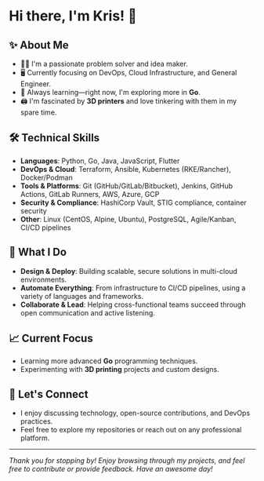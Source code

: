 # Hi there, I'm Kris! :wave:

## :sparkles: About Me
- :man_technologist: I'm a passionate problem solver and idea maker.
- :desktop_computer: Currently focusing on DevOps, Cloud Infrastructure, and General Engineer.
- :seedling: Always learning—right now, I'm exploring more in **Go**.
- :printer: I'm fascinated by **3D printers** and love tinkering with them in my spare time.

## :hammer_and_wrench: Technical Skills
- **Languages**: Python, Go, Java, JavaScript, Flutter
- **DevOps & Cloud**: Terraform, Ansible, Kubernetes (RKE/Rancher), Docker/Podman
- **Tools & Platforms**: Git (GitHub/GitLab/Bitbucket), Jenkins, GitHub Actions, GitLab Runners, AWS, Azure, GCP
- **Security & Compliance**: HashiCorp Vault, STIG compliance, container security
- **Other**: Linux (CentOS, Alpine, Ubuntu), PostgreSQL, Agile/Kanban, CI/CD pipelines

## :rocket: What I Do
- **Design & Deploy**: Building scalable, secure solutions in multi-cloud environments.
- **Automate Everything**: From infrastructure to CI/CD pipelines, using a variety of languages and frameworks.
- **Collaborate & Lead**: Helping cross-functional teams succeed through open communication and active listening.

## :chart_with_upwards_trend: Current Focus
- Learning more advanced **Go** programming techniques.
- Experimenting with **3D printing** projects and custom designs.

## :handshake: Let's Connect
- I enjoy discussing technology, open-source contributions, and DevOps practices.
- Feel free to explore my repositories or reach out on any professional platform. 

---
_Thank you for stopping by! Enjoy browsing through my projects, and feel free to contribute or provide feedback. Have an awesome day!_
